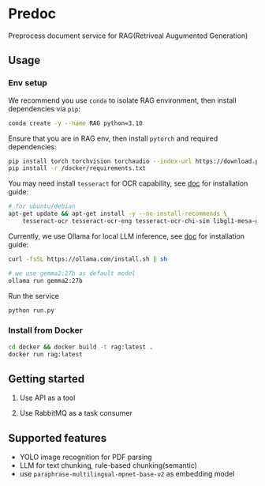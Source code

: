 # Predoc

Preprocess document service for RAG(Retriveal Augumented Generation)

## Usage

### Env setup

We recommend you use `conda` to isolate RAG environment, then install dependencies via `pip`:

```bash
conda create -y --name RAG python=3.10
```

Ensure that you are in RAG env, then install `pytorch` and required dependencies:

```bash
pip install torch torchvision torchaudio --index-url https://download.pytorch.org/whl/cu118
pip install -r /docker/requirements.txt
```

You may need install `tesseract` for OCR capability, see [doc](https://github.com/UB-Mannheim/tesseract/wiki) for installation guide:

```bash
# for ubuntu/debian
apt-get update && apt-get install -y --no-install-recommends \
    tesseract-ocr tesseract-ocr-eng tesseract-ocr-chi-sim libgl1-mesa-glx \
```

Currently, we use Ollama for local LLM inference, see [doc](https://ollama.com/download/windows) for installation guide:

```bash
curl -fsSL https://ollama.com/install.sh | sh
```

```bash
# we use gemma2:27b as default model
ollama run gemma2:27b
```

Run the service

```bash
python run.py
```

### Install from Docker

```bash
cd docker && docker build -t rag:latest .
docker run rag:latest
```

## Getting started

1. Use API as a tool

2. Use RabbitMQ as a task consumer

## Supported features

- YOLO image recognition for PDF parsing
- LLM for text chunking, rule-based chunking(semantic)
- use `paraphrase-multilingual-mpnet-base-v2` as embedding model
